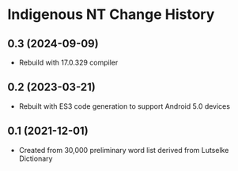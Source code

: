Indigenous NT Change History
====================

0.3 (2024-09-09)
----------------
* Rebuild with 17.0.329 compiler

0.2 (2023-03-21)
----------------
* Rebuilt with ES3 code generation to support Android 5.0 devices

0.1 (2021-12-01)
----------------
* Created from 30,000 preliminary word list derived from Lutselke Dictionary
